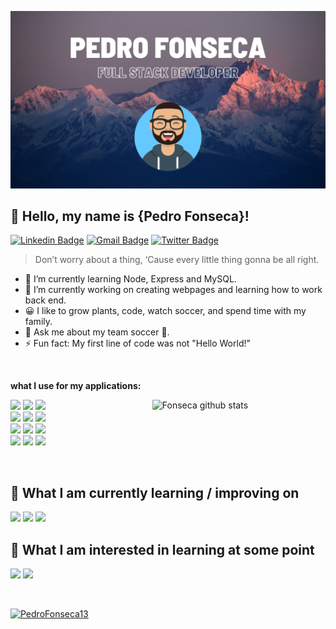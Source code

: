 ![banner](https://github.com/PedroFonseca13/PedroFonseca13/blob/main/pedro%20fonseca.png)

## 💚 Hello, my name is <strong>{Pedro Fonseca}!</strong>

[![Linkedin Badge](https://img.shields.io/badge/-pedrofonseca13-blue?style=flat-square&logo=Linkedin&logoColor=white&link=https://www.linkedin.com/in/pedro-fonseca13/)](https://www.linkedin.com/in/pedro-fonseca13/) 
[![Gmail Badge](https://img.shields.io/badge/-pedro.fonseca1392@gmail.com-c14438?style=flat-square&logo=Gmail&logoColor=white&link=mailto:pedro.fonseca1392@gmail.com)](mailto:pedro.fonseca1392@gmail.com)
[![Twitter Badge](https://img.shields.io/badge/-@rikee_fonseca-1ca0f1?style=flat-square&labelColor=1ca0f1&logo=twitter&logoColor=white&link=https://twitter.com/rikee_fonseca)](https://twitter.com/rikee_fonseca) 



> Don’t worry about a thing,
> ‘Cause every little thing gonna be all right.

- 🌱 I’m currently learning Node, Express and MySQL.
- 🔭 I’m currently working on creating webpages and learning how to work back end.
- 😀 I like to grow plants, code, watch soccer, and spend time with my family.
- 💬 Ask me about my team soccer 🐓.
- ⚡ Fun fact: My first line of code was not "Hello World!"

&nbsp;

**what I use for my applications:** 

<!-- Your github readme stats
You can use this api: https://github.com/anuraghazra/github-readme-stats
-->
<p>
  <a href="https://github.com/onimur/handle-path-oz">
    <img width="55%" align="right" alt="Fonseca github stats" src="https://github-readme-stats.vercel.app/api?username=PedroFonseca13&show_icons=true&hide_border=true" />
  </a>

  <!-- Your languages and tools. Be careful with the alignment. 
  You can use this sites to get logos: https://www.vectorlogo.zone or https://simpleicons.org/
  -->
  <code><img width="10%" src="https://www.vectorlogo.zone/logos/w3_html5/w3_html5-ar21.svg"></code>
  <code><img width="10%" src="https://www.vectorlogo.zone/logos/w3_css/w3_css-ar21.svg"></code>
  <code><img width="10%" src="https://www.vectorlogo.zone/logos/getbootstrap/getbootstrap-ar21.svg"></code>
  <br />
  <code><img width="10%" src="https://www.vectorlogo.zone/logos/javascript/javascript-horizontal.svg"></code>
  <code><img width="10%" src="https://www.vectorlogo.zone/logos/reactjs/reactjs-ar21.svg"></code>
  <code><img width="10%" src="https://www.vectorlogo.zone/logos/linux/linux-ar21.svg"></code>
  <br />
  <code><img width="10%" src="https://www.vectorlogo.zone/logos/nodejs/nodejs-ar21.svg"></code>
  <code><img width="10%" src="https://www.vectorlogo.zone/logos/expressjs/expressjs-ar21.svg"></code>
  <code><img width="10%" src="https://www.vectorlogo.zone/logos/mysql/mysql-ar21.svg"></code>
  <br />
  <code><img width="10%" src="https://www.vectorlogo.zone/logos/git-scm/git-scm-ar21.svg"></code>
  <code><img width="10%" src="https://www.vectorlogo.zone/logos/docker/docker-ar21.svg"></code>
  <code><img width="10%" src="https://www.vectorlogo.zone/logos/gnu_bash/gnu_bash-ar21.svg"></code>
</p>

&nbsp;

## 📖  What I am currently learning / improving on

  <code><img width="10%" src="https://www.vectorlogo.zone/logos/nodejs/nodejs-ar21.svg"></code>
  <code><img width="10%" src="https://www.vectorlogo.zone/logos/expressjs/expressjs-ar21.svg"></code>
  <code><img width="10%" src="https://www.vectorlogo.zone/logos/mysql/mysql-ar21.svg"></code>


## 👾  What I am interested in learning at some point

  <code><img width="10%" src="https://www.vectorlogo.zone/logos/sass-lang/sass-lang-ar21.svg"></code>
  <code><img width="10%" src="https://www.vectorlogo.zone/logos/tailwindcss/tailwindcss-ar21.svg"></code>
  
&nbsp;

[![PedroFonseca13](https://github-readme-stats.vercel.app/api/top-langs/?username=PedroFonseca13&hide=html&layout=compact&theme=default)](https://github.com/anuraghazra/github-readme-stats)
